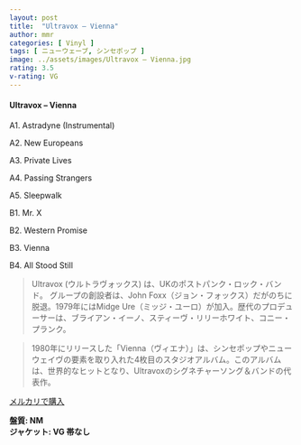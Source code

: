 ```yaml
---
layout: post
title:  "Ultravox – Vienna"
author: mmr
categories: [ Vinyl ]
tags: [ ニューウェーブ, シンセポップ ]
image: ../assets/images/Ultravox – Vienna.jpg
rating: 3.5
v-rating: VG
---
```


#### Ultravox – Vienna

A1. Astradyne (Instrumental)

A2. New Europeans

A3. Private Lives

A4. Passing Strangers

A5. Sleepwalk

B1. Mr. X

B2. Western Promise

B3. Vienna

B4. All Stood Still

> Ultravox (ウルトラヴォックス) は、UKのポストパンク・ロック・バンド。
グループの創設者は、John Foxx（ジョン・フォックス）だがのちに脱退。1979年にはMidge Ure（ミッジ・ユーロ）が加入。歴代のプロデューサーは、ブライアン・イーノ、スティーヴ・リリーホワイト、コニー・プランク。

> 1980年にリリースした「Vienna（ヴィエナ）」は、シンセポップやニューウェイヴの要素を取り入れた4枚目のスタジオアルバム。このアルバムは、世界的なヒットとなり、Ultravoxのシグネチャーソング＆バンドの代表作。

[メルカリで購入](https://jp.mercari.com/item/m80910250276)

<div class="mt-4 mb-4 d-flex align-items-center">
<strong class="mr-1">盤質: NM</strong>
</div>
<div class="mt-4 mb-4 d-flex align-items-center">
<strong class="mr-1">ジャケット: VG 帯なし</strong>
</div>
